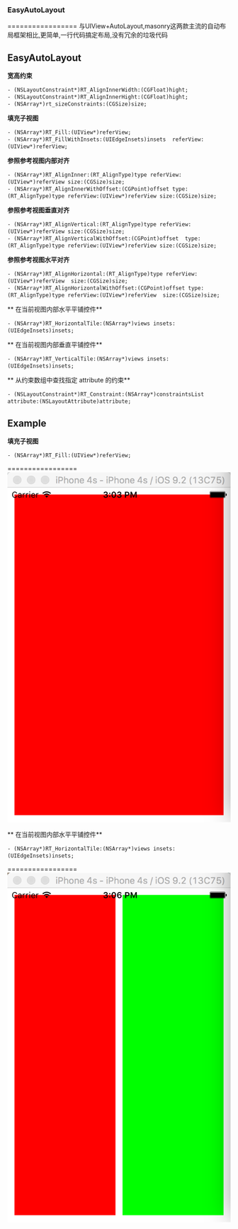 ### EasyAutoLayout
=================
与UIView+AutoLayout,masonry这两款主流的自动布局框架相比,更简单,一行代码搞定布局,没有冗余的垃圾代码

## EasyAutoLayout 

**宽高约束**
```
- (NSLayoutConstraint*)RT_AlignInnerWidth:(CGFloat)hight;
- (NSLayoutConstraint*)RT_AlignInnerHight:(CGFloat)hight;
- (NSArray*)rt_sizeConstraints:(CGSize)size;
```
**填充子视图**
```
- (NSArray*)RT_Fill:(UIView*)referView;
- (NSArray*)RT_FillWithInsets:(UIEdgeInsets)insets  referView:(UIView*)referView;
```
**参照参考视图内部对齐**
```
- (NSArray*)RT_AlignInner:(RT_AlignType)type referView:(UIView*)referView size:(CGSize)size;
- (NSArray*)RT_AlignInnerWithOffset:(CGPoint)offset type:(RT_AlignType)type referView:(UIView*)referView size:(CGSize)size;
```
**参照参考视图垂直对齐**
```
- (NSArray*)RT_AlignVertical:(RT_AlignType)type referView:(UIView*)referView size:(CGSize)size;
- (NSArray*)RT_AlignVerticalWithOffset:(CGPoint)offset  type:(RT_AlignType)type referView:(UIView*)referView size:(CGSize)size;
```
**参照参考视图水平对齐**
```
- (NSArray*)RT_AlignHorizontal:(RT_AlignType)type referView:(UIView*)referView  size:(CGSize)size;
- (NSArray*)RT_AlignHorizontalWithOffset:(CGPoint)offset type:(RT_AlignType)type referView:(UIView*)referView  size:(CGSize)size;
```
** 在当前视图内部水平平铺控件**
```
- (NSArray*)RT_HorizontalTile:(NSArray*)views insets:(UIEdgeInsets)insets;
```
**  在当前视图内部垂直平铺控件**
```
- (NSArray*)RT_VerticalTile:(NSArray*)views insets:(UIEdgeInsets)insets;
```
** 从约束数组中查找指定 attribute 的约束**
```
- (NSLayoutConstraint*)RT_Constraint:(NSArray*)constraintsList attribute:(NSLayoutAttribute)attribute;
```
## Example
**填充子视图**
```
- (NSArray*)RT_Fill:(UIView*)referView;
```
=================
![image](https://github.com/codeXiaoQiang/EasyAutoLayout/blob/master/1.png)

** 在当前视图内部水平平铺控件**
```
- (NSArray*)RT_HorizontalTile:(NSArray*)views insets:(UIEdgeInsets)insets;
```
=================
![image](https://github.com/codeXiaoQiang/EasyAutoLayout/blob/master/2.png)

